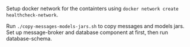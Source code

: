 Setup docker network for the containters using `docker network create healthcheck-network`.

Run `./copy-messages-models-jars.sh` to copy messages and models jars. Set up message-broker and database component at first, then run database-schema.